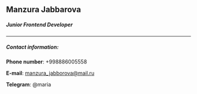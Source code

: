 ## Manzura Jabbarova

##### Junior Frontend Developer

---

##### Contact information:

**Phone number**: +998886005558

**E-mail**: manzura_jabborova@mail.ru

**Telegram**: @maria